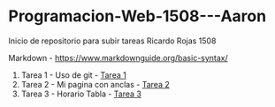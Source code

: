 # Programacion-Web-1508---Aaron

Inicio de repositorio para subir tareas Ricardo Rojas 1508

Markdown - https://www.markdownguide.org/basic-syntax/

1. Tarea 1 - Uso de git  -   [Tarea 1]( https://faylevin.github.io/Programacion-Web-1508---Aaron/TareasCasa/Tarea_Uso_de_Git/)  
2. Tarea 2 - Mi pagina con anclas  -  [Tarea 2](https://faylevin.github.io/Programacion-Web-1508---Aaron/TrabajoClase/Tarea_Mi_pagina_con_Anclas_22082024/)
3. Tarea 3 - Horario Tabla  -  [Tarea 3](https://faylevin.github.io/Programacion-Web-1508---Aaron/TareasCasa/Tarea_Mi_horario/)
